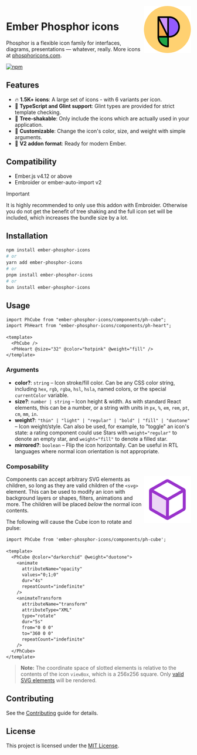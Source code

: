 <img src="/meta/phosphor-mark-tight-yellow.png" width="128" align="right" />

# Ember Phosphor icons

Phosphor is a flexible icon family for interfaces, diagrams, presentations — whatever, really. More icons at [phosphoricons.com](https://phosphoricons.com).

[![npm](https://img.shields.io/npm/v/ember-phosphor-icons)](https://npm.im/ember-phosphor-icons)

## Features

- 🔥 **1.5K+ icons**: A large set of icons - with 6 variants per icon.
- 💙 **TypeScript and Glint support**: Glint types are provided for strict template checking.
- 🌲 **Tree-shakable**: Only include the icons which are actually used in your application.
- 🎨 **Customizable**: Change the icon's color, size, and weight with simple arguments.
- 🧵 **V2 addon format**: Ready for modern Ember.

## Compatibility

- Ember.js v4.12 or above
- Embroider or ember-auto-import v2

> [!IMPORTANT]  
> It is highly recommended to only use this addon with Embroider. Otherwise you do not get the benefit of tree shaking and the full icon set will be included, which increases the bundle size by a lot.

## Installation

```sh
npm install ember-phosphor-icons
# or
yarn add ember-phosphor-icons
# or
pnpm install ember-phosphor-icons
# or
bun install ember-phosphor-icons
```

## Usage

```glimmer-js
import PhCube from "ember-phosphor-icons/components/ph-cube";
import PhHeart from "ember-phosphor-icons/components/ph-heart";

<template>
  <PhCube />
  <PhHeart @size="32" @color="hotpink" @weight="fill" />
</template>
```

### Arguments

- **color?**: `string` – Icon stroke/fill color. Can be any CSS color string, including `hex`, `rgb`, `rgba`, `hsl`, `hsla`, named colors, or the special `currentColor` variable.
- **size?**: `number | string` – Icon height & width. As with standard React elements, this can be a number, or a string with units in `px`, `%`, `em`, `rem`, `pt`, `cm`, `mm`, `in`.
- **weight?**: `"thin" | "light" | "regular" | "bold" | "fill" | "duotone"` – Icon weight/style. Can also be used, for example, to "toggle" an icon's state: a rating component could use Stars with `weight="regular"` to denote an empty star, and `weight="fill"` to denote a filled star.
- **mirrored?**: `boolean` – Flip the icon horizontally. Can be useful in RTL languages where normal icon orientation is not appropriate.

### Composability

<img src="./meta/cube-rotate.svg" width="128" align="right" />

Components can accept arbitrary SVG elements as children, so long as they are valid children of the `<svg>` element. This can be used to modify an icon with background layers or shapes, filters, animations and more. The children will be placed _below_ the normal icon contents.

The following will cause the Cube icon to rotate and pulse:

```glimmer-js
import PhCube from 'ember-phosphor-icons/components/ph-cube';

<template>
  <PhCube @color="darkorchid" @weight="duotone">
    <animate
      attributeName="opacity"
      values="0;1;0"
      dur="4s"
      repeatCount="indefinite"
    />
    <animateTransform
      attributeName="transform"
      attributeType="XML"
      type="rotate"
      dur="5s"
      from="0 0 0"
      to="360 0 0"
      repeatCount="indefinite"
    />
  </PhCube>
</template>
```

> **Note:** The coordinate space of slotted elements is relative to the contents of the icon `viewBox`, which is a 256x256 square. Only [valid SVG elements](https://developer.mozilla.org/en-US/docs/Web/SVG/Element#SVG_elements_by_category) will be rendered.

## Contributing

See the [Contributing](CONTRIBUTING.md) guide for details.

## License

This project is licensed under the [MIT License](LICENSE.md).
